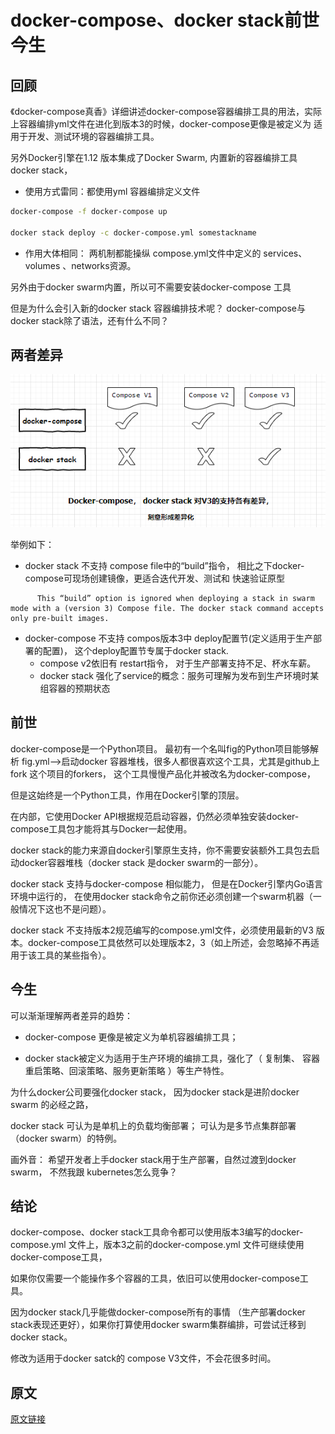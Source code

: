 # docker-compose、docker stack前世今生

## 回顾

《docker-compose真香》详细讲述docker-compose容器编排工具的用法，实际上容器编排yml文件在进化到版本3的时候，docker-compose更像是被定义为 适用于开发、测试环境的容器编排工具。

另外Docker引擎在1.12 版本集成了Docker Swarm, 内置新的容器编排工具docker stack，

- 使用方式雷同：都使用yml 容器编排定义文件

```sh
docker-compose -f docker-compose up

docker stack deploy -c docker-compose.yml somestackname
```

- 作用大体相同： 两机制都能操纵 compose.yml文件中定义的 services、volumes 、networks资源。

另外由于docker swarm内置，所以可不需要安装docker-compose 工具

但是为什么会引入新的docker stack 容器编排技术呢？ docker-compose与docker stack除了语法，还有什么不同？

## 两者差异

![差异](imgs/diff.png)

举例如下：

- docker stack 不支持 compose file中的“build”指令， 相比之下docker-compose可现场创建镜像，更适合迭代开发、测试和 快速验证原型

```text
      This “build” option is ignored when deploying a stack in swarm mode with a (version 3) Compose file. The docker stack command accepts only pre-built images.
```

- docker-compose 不支持 compos版本3中 deploy配置节(定义适用于生产部署的配置)， 这个deploy配置节专属于docker stack.
  - compose v2依旧有 restart指令， 对于生产部署支持不足、杯水车薪。
  - docker stack 强化了service的概念：服务可理解为发布到生产环境时某组容器的预期状态 

## 前世

docker-compose是一个Python项目。 最初有一个名叫fig的Python项目能够解析 fig.yml——>启动docker 容器堆栈，很多人都很喜欢这个工具，尤其是github上fork 这个项目的forkers， 这个工具慢慢产品化并被改名为docker-compose，

但是这始终是一个Python工具，作用在Docker引擎的顶层。

在内部，它使用Docker API根据规范启动容器，仍然必须单独安装docker-compose工具包才能将其与Docker一起使用。

docker stack的能力来源自docker引擎原生支持，你不需要安装额外工具包去启动docker容器堆栈（docker stack 是docker swarm的一部分）。

docker stack 支持与docker-compose 相似能力， 但是在Docker引擎内Go语言环境中运行的， 在使用docker stack命令之前你还必须创建一个swarm机器（一般情况下这也不是问题）。

docker stack 不支持版本2规范编写的compose.yml文件，必须使用最新的V3 版本。docker-compose工具依然可以处理版本2，3（如上所述，会忽略掉不再适用于该工具的某些指令）。

## 今生

可以渐渐理解两者差异的趋势：

- docker-compose 更像是被定义为单机容器编排工具；

- docker stack被定义为适用于生产环境的编排工具，强化了（ 复制集、 容器重启策略、回滚策略、服务更新策略 ）等生产特性。

为什么docker公司要强化docker stack， 因为docker stack是进阶docker swarm 的必经之路， 

docker stack 可认为是单机上的负载均衡部署； 可认为是多节点集群部署（docker swarm）的特例。

画外音： 希望开发者上手docker stack用于生产部署，自然过渡到docker swarm， 不然我跟 kubernetes怎么竞争？

## 结论

docker-compose、docker stack工具命令都可以使用版本3编写的docker-compose.yml 文件上，版本3之前的docker-compose.yml 文件可继续使用docker-compose工具，

如果你仅需要一个能操作多个容器的工具，依旧可以使用docker-compose工具。

因为docker stack几乎能做docker-compose所有的事情 （生产部署docker stack表现还更好），如果你打算使用docker swarm集群编排，可尝试迁移到docker stack。

修改为适用于docker satck的 compose V3文件，不会花很多时间。

## 原文

[原文链接](https://www.cnblogs.com/JulianHuang/p/11599170.html)